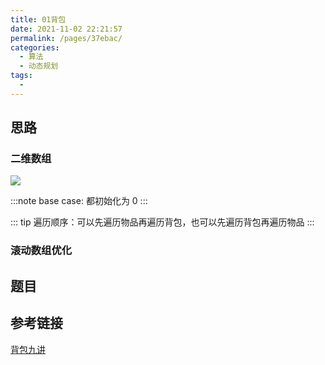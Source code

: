 ```yaml
---
title: 01背包
date: 2021-11-02 22:21:57
permalink: /pages/37ebac/
categories:
  - 算法
  - 动态规划
tags:
  - 
---
```


## 思路

### 二维数组

![](https://gitee.com/consolecode/blog-img/raw/master/20211102222826.png)


:::note
base case: 都初始化为 0
:::

::: tip
遍历顺序：可以先遍历物品再遍历背包，也可以先遍历背包再遍历物品
:::




### 滚动数组优化



## 题目



## 参考链接

[背包九讲](https://www.kancloud.cn/kancloud/pack/70124)
